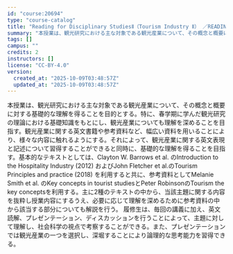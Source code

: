 ```yaml
---
id: "course:20694"
type: "course-catalog"
title: "Reading for Disciplinary StudiesⅡ（Tourism Industry Ⅱ） ／READING FOR DISCIPLINARY STUDIES II"
summary: "本授業は、観光研究における主な対象である観光産業について、その概念と概要に対する基礎的な理解を得ることを目的とする。特に、春学期に学んだ観光研究の理論における基礎知識をもとにし、観光産業についても理解を深めることを目指す。観光産業に関する英…"
tags: []
campus: ""
credits: 2
instructors: []
license: "CC-BY-4.0"
version:
  created_at: "2025-10-09T03:48:57Z"
  updated_at: "2025-10-09T03:48:57Z"
---
```

本授業は、観光研究における主な対象である観光産業について、その概念と概要に対する基礎的な理解を得ることを目的とする。特に、春学期に学んだ観光研究の理論における基礎知識をもとにし、観光産業についても理解を深めることを目指す。観光産業に関する英文書籍や参考資料など、幅広い資料を用いることにより、様々な内容に触れるようにする。それによって、観光産業に関する英文表現と記述について習得することができると同時に、基礎的な理解を得ることを目指す。基本的なテキストとしては、Clayton W. Barrows et al. のIntroduction to the Hospitality Industry (2012) およびJohn Fletcher et al.のTourism Principles and practice (2018) を利用すると共に、参考資料としてMelanie Smith et al. のKey concepts in tourist studiesとPeter RobinsonのTourism the key conceptsを利用する。主に2種のテキストの中から、当該主題に関する内容を抜粋し授業内容にするうえ、必要に応じて理解を深めるために参考資料の中から該当する部分についても解説を行う。 履修生は、毎回の講義に加え、英文読解、プレゼンテーション、ディスカッションを行うことによって、主題に対して理解し、社会科学の視点で考察することができる。また、プレゼンテーションでは観光産業の一つを選択し、深堀することにより論理的な思考能力を習得できる。

